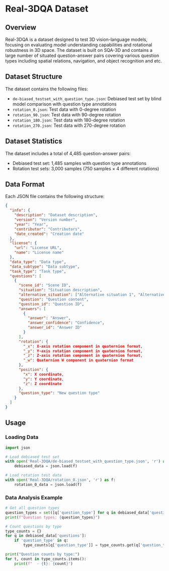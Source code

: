 # Real-3DQA Dataset

## Overview

Real-3DQA is a dataset designed to test 3D vision-language models, focusing on evaluating model understanding capabilities and rotational robustness in 3D space. The dataset is built on SQA-3D and contains a large number of situated question-answer pairs covering various question types including spatial relations, navigation, and object recognition and etc.

## Dataset Structure

The dataset contains the following files:

- `de-biased_testset_with_question_type.json`: Debiased test set by blind model comparison with question type annotations
- `rotation_0.json`: Test data with 0-degree rotation
- `rotation_90.json`: Test data with 90-degree rotation
- `rotation_180.json`: Test data with 180-degree rotation
- `rotation_270.json`: Test data with 270-degree rotation

## Dataset Statistics

The dataset includes a total of 4,485 question-answer pairs:
- Debiased test set: 1,485 samples with question type annotations
- Rotation test sets: 3,000 samples (750 samples × 4 different rotations)

## Data Format

Each JSON file contains the following structure:

```json
{
  "info": {
    "description": "Dataset description",
    "version": "Version number",
    "year": "Year",
    "contributor": "Contributors",
    "date_created": "Creation date"
  },
  "license": {
    "url": "License URL",
    "name": "License name"
  },
  "data_type": "Data type",
  "data_subtype": "Data subtype",
  "task_type": "Task type",
  "questions": [
    {
      "scene_id": "Scene ID",
      "situation": "Situation description",
      "alternative_situation": ["Alternative situation 1", "Alternative situation 2"],
      "question": "Question content",
      "question_id": "Question ID",
      "answers": [
        {
          "answer": "Answer",
          "answer_confidence": "Confidence",
          "answer_id": "Answer ID"
        }
      ],
      "rotation": {
        "_x": X-axis rotation component in quaternion format,
        "_y": Y-axis rotation component in quaternion format,
        "_z": Z-axis rotation component in quaternion format,
        "_w": Quaternion W component in quaternion format
      },
      "position": {
        "x": X coordinate,
        "y": Y coordinate,
        "z": Z coordinate
      },
      "question_type": "New question type"
    }
  ]
}
```

## Usage

### Loading Data

```python
import json

# Load debiased test set
with open('Real-3DQA/de-biased_testset_with_question_type.json', 'r') as f:
    debiased_data = json.load(f)

# Load rotation test data
with open('Real-3DQA/rotation_0.json', 'r') as f:
    rotation_0_data = json.load(f)
```

### Data Analysis Example

```python
# Get all question types
question_types = set([q['question_type'] for q in debiased_data['questions'] if 'question_type' in q])
print(f"Question types: {question_types}")

# Count questions by type
type_counts = {}
for q in debiased_data['questions']:
    if 'question_type' in q:
        type_counts[q['question_type']] = type_counts.get(q['question_type'], 0) + 1

print("Question counts by type:")
for t, count in type_counts.items():
    print(f"  - {t}: {count}")
```